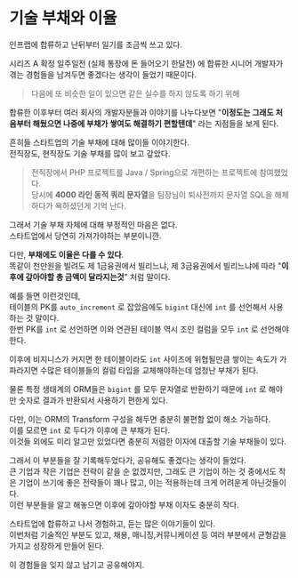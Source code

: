 # 기술 부채와 이율

인프랩에 합류하고 난뒤부터 일기를 조금씩 쓰고 있다.  
  
시리즈 A 확정 일주일전 (실제 통장에 돈 들어오기 한달전) 에 합류한 시니어 개발자가 겪는 경험들을 남겨두면 좋겠다는 생각이 들었기 때문이다.  

> 다음에 또 비슷한 일이 있으면 같은 실수를 하지 않도록 하기 위해

합류한 이후부터 여러 회사의 개발자분들과 이야기를 나누다보면 "**이정도는 그래도 처음부터 해뒀으면 나중에 부채가 쌓여도 해결하기 편할텐데**" 라는 지점들을 보게 된다.  
  
흔히들 스타트업의 기술 부채에 대해 많이들 이야기한다.  
전직장도, 현직장도 기술 부채를 많이 보고 갚았다.  

> 전직장에서 PHP 프로젝트를 Java / Spring으로 개편하는 프로젝트에 참여했었다.  
> 당시에 **4000 라인 동적 쿼리 문자열**을 팀장님이 퇴사전까지 문자열 SQL을 해체하다가 욕하셨던게 기억 난다.  

그래서 기술 부채 자체에 대해 부정적인 마음은 없다.  
스타트업에서 당연히 가져가야하는 부분이니깐.  
  
다만, **부채에도 이율은 다를 수 있다**.  
똑같이 천만원을 빌려도 제 1금융권에서 빌리느냐, 제 3금융권에서 빌리느냐에 따라 "**이후에 갚아야할 총 금액이 달라지는것**" 처럼 말이다.  
  
예를 들면 이런것인데,  
테이블의 PK를 `auto_increment` 로 잡았음에도 `bigint` 대신에 `int` 를 선언해서 사용하는 것 말이다.    
한번 PK를 `int` 로 선언하면 이와 연관된 테이블 역시 조인 컬럼을 모두 `int` 로 선언해야한다.  
  
이후에 비지니스가 커지면 한 테이블이라도 `int` 사이즈에 위협될만큼 쌓이는 속도가 가파라지면 수많은 테이블들의 컬럼 타입을 교체해야하는데 엄청난 부채가 된다.  
  
물론 특정 생태계의 ORM들은 `bigint` 를 모두 문자열로 반환하기 때문에 `int` 로 해야만 숫자로 결과가 반환되서 사용하기 편한게 있다.  
  
다만, 이는 ORM의 Transform 구성을 해두면 충분히 불편함 없이 해소 가능하다.  
이를 모르면 `int` 로 두다가 이후에 큰 부채가 된다.  
이것들 외에도 미리 알고만 있었다면 충분히 저렴한 이자에 대출할 기술 부채들이 있다.  
  
그래서 이 부분들을 잘 기록해두었다가, 공유해도 좋겠다는 생각이 들었다.  
큰 기업과 작은 기업은 전략이 같을 순 없겠지만, 그래도 큰 기업이 하는 것 중에서도 작은 기업이 쓰기에 좋은 전략들이 꽤나 많고, 이는 적용하는데 크게 어려운게 아닌것들이다.  
이런 부분들을 알고 해놓으면 이후에 갚아야할 부채 이자도 충분히 작다.  
  
스타트업에 합류하고 나서 경험하고, 듣는 많은 이야기들이 있다.  
이번처럼 기술적인 부분도 있고, 채용, 매니징,커뮤니케이션 등 여러 부분에서 균형감을 가지고 성장하게 만들어 된다.  
  
이 경험들을 잊지 않고 남기고 공유해야지.

